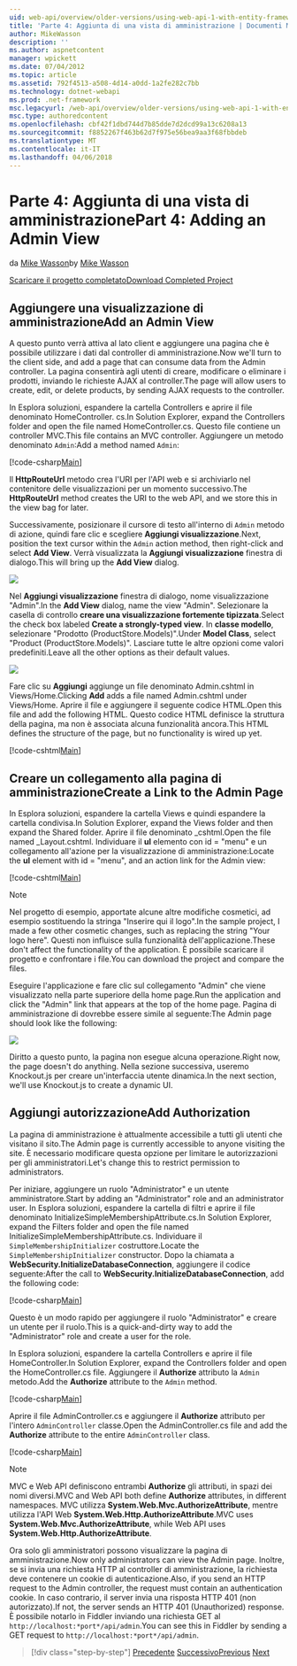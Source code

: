 ```yaml
---
uid: web-api/overview/older-versions/using-web-api-1-with-entity-framework-5/using-web-api-with-entity-framework-part-4
title: 'Parte 4: Aggiunta di una vista di amministrazione | Documenti Microsoft'
author: MikeWasson
description: ''
ms.author: aspnetcontent
manager: wpickett
ms.date: 07/04/2012
ms.topic: article
ms.assetid: 792f4513-a508-4d14-a0dd-1a2fe282c7bb
ms.technology: dotnet-webapi
ms.prod: .net-framework
msc.legacyurl: /web-api/overview/older-versions/using-web-api-1-with-entity-framework-5/using-web-api-with-entity-framework-part-4
msc.type: authoredcontent
ms.openlocfilehash: cbf42f1dbd744d7b85dde7d2dcd99a13c6208a13
ms.sourcegitcommit: f8852267f463b62d7f975e56bea9aa3f68fbbdeb
ms.translationtype: MT
ms.contentlocale: it-IT
ms.lasthandoff: 04/06/2018
---
```

<a name="part-4-adding-an-admin-view"></a><span data-ttu-id="6e95c-102">Parte 4: Aggiunta di una vista di amministrazione</span><span class="sxs-lookup"><span data-stu-id="6e95c-102">Part 4: Adding an Admin View</span></span>
====================
<span data-ttu-id="6e95c-103">da [Mike Wasson](https://github.com/MikeWasson)</span><span class="sxs-lookup"><span data-stu-id="6e95c-103">by [Mike Wasson](https://github.com/MikeWasson)</span></span>

[<span data-ttu-id="6e95c-104">Scaricare il progetto completato</span><span class="sxs-lookup"><span data-stu-id="6e95c-104">Download Completed Project</span></span>](http://code.msdn.microsoft.com/ASP-NET-Web-API-with-afa30545)

## <a name="add-an-admin-view"></a><span data-ttu-id="6e95c-105">Aggiungere una visualizzazione di amministrazione</span><span class="sxs-lookup"><span data-stu-id="6e95c-105">Add an Admin View</span></span>

<span data-ttu-id="6e95c-106">A questo punto verrà attiva al lato client e aggiungere una pagina che è possibile utilizzare i dati dal controller di amministrazione.</span><span class="sxs-lookup"><span data-stu-id="6e95c-106">Now we'll turn to the client side, and add a page that can consume data from the Admin controller.</span></span> <span data-ttu-id="6e95c-107">La pagina consentirà agli utenti di creare, modificare o eliminare i prodotti, inviando le richieste AJAX al controller.</span><span class="sxs-lookup"><span data-stu-id="6e95c-107">The page will allow users to create, edit, or delete products, by sending AJAX requests to the controller.</span></span>

<span data-ttu-id="6e95c-108">In Esplora soluzioni, espandere la cartella Controllers e aprire il file denominato HomeController. cs.</span><span class="sxs-lookup"><span data-stu-id="6e95c-108">In Solution Explorer, expand the Controllers folder and open the file named HomeController.cs.</span></span> <span data-ttu-id="6e95c-109">Questo file contiene un controller MVC.</span><span class="sxs-lookup"><span data-stu-id="6e95c-109">This file contains an MVC controller.</span></span> <span data-ttu-id="6e95c-110">Aggiungere un metodo denominato `Admin`:</span><span class="sxs-lookup"><span data-stu-id="6e95c-110">Add a method named `Admin`:</span></span>

[!code-csharp[Main](using-web-api-with-entity-framework-part-4/samples/sample1.cs)]

<span data-ttu-id="6e95c-111">Il **HttpRouteUrl** metodo crea l'URI per l'API web e si archiviarlo nel contenitore delle visualizzazioni per un momento successivo.</span><span class="sxs-lookup"><span data-stu-id="6e95c-111">The **HttpRouteUrl** method creates the URI to the web API, and we store this in the view bag for later.</span></span>

<span data-ttu-id="6e95c-112">Successivamente, posizionare il cursore di testo all'interno di `Admin` metodo di azione, quindi fare clic e scegliere **Aggiungi visualizzazione**.</span><span class="sxs-lookup"><span data-stu-id="6e95c-112">Next, position the text cursor within the `Admin` action method, then right-click and select **Add View**.</span></span> <span data-ttu-id="6e95c-113">Verrà visualizzata la **Aggiungi visualizzazione** finestra di dialogo.</span><span class="sxs-lookup"><span data-stu-id="6e95c-113">This will bring up the **Add View** dialog.</span></span>

![](using-web-api-with-entity-framework-part-4/_static/image1.png)

<span data-ttu-id="6e95c-114">Nel **Aggiungi visualizzazione** finestra di dialogo, nome visualizzazione "Admin".</span><span class="sxs-lookup"><span data-stu-id="6e95c-114">In the **Add View** dialog, name the view "Admin".</span></span> <span data-ttu-id="6e95c-115">Selezionare la casella di controllo **creare una visualizzazione fortemente tipizzata**.</span><span class="sxs-lookup"><span data-stu-id="6e95c-115">Select the check box labeled **Create a strongly-typed view**.</span></span> <span data-ttu-id="6e95c-116">In **classe modello**, selezionare "Prodotto (ProductStore.Models)".</span><span class="sxs-lookup"><span data-stu-id="6e95c-116">Under **Model Class**, select "Product (ProductStore.Models)".</span></span> <span data-ttu-id="6e95c-117">Lasciare tutte le altre opzioni come valori predefiniti.</span><span class="sxs-lookup"><span data-stu-id="6e95c-117">Leave all the other options as their default values.</span></span>

![](using-web-api-with-entity-framework-part-4/_static/image2.png)

<span data-ttu-id="6e95c-118">Fare clic su **Aggiungi** aggiunge un file denominato Admin.cshtml in Views/Home.</span><span class="sxs-lookup"><span data-stu-id="6e95c-118">Clicking **Add** adds a file named Admin.cshtml under Views/Home.</span></span> <span data-ttu-id="6e95c-119">Aprire il file e aggiungere il seguente codice HTML.</span><span class="sxs-lookup"><span data-stu-id="6e95c-119">Open this file and add the following HTML.</span></span> <span data-ttu-id="6e95c-120">Questo codice HTML definisce la struttura della pagina, ma non è associata alcuna funzionalità ancora.</span><span class="sxs-lookup"><span data-stu-id="6e95c-120">This HTML defines the structure of the page, but no functionality is wired up yet.</span></span>

[!code-cshtml[Main](using-web-api-with-entity-framework-part-4/samples/sample2.cshtml)]

## <a name="create-a-link-to-the-admin-page"></a><span data-ttu-id="6e95c-121">Creare un collegamento alla pagina di amministrazione</span><span class="sxs-lookup"><span data-stu-id="6e95c-121">Create a Link to the Admin Page</span></span>

<span data-ttu-id="6e95c-122">In Esplora soluzioni, espandere la cartella Views e quindi espandere la cartella condivisa.</span><span class="sxs-lookup"><span data-stu-id="6e95c-122">In Solution Explorer, expand the Views folder and then expand the Shared folder.</span></span> <span data-ttu-id="6e95c-123">Aprire il file denominato \_cshtml.</span><span class="sxs-lookup"><span data-stu-id="6e95c-123">Open the file named \_Layout.cshtml.</span></span> <span data-ttu-id="6e95c-124">Individuare il **ul** elemento con id = "menu" e un collegamento all'azione per la visualizzazione di amministrazione:</span><span class="sxs-lookup"><span data-stu-id="6e95c-124">Locate the **ul** element with id = "menu", and an action link for the Admin view:</span></span>

[!code-cshtml[Main](using-web-api-with-entity-framework-part-4/samples/sample3.cshtml)]

> [!NOTE]
> <span data-ttu-id="6e95c-125">Nel progetto di esempio, apportate alcune altre modifiche cosmetici, ad esempio sostituendo la stringa "Inserire qui il logo".</span><span class="sxs-lookup"><span data-stu-id="6e95c-125">In the sample project, I made a few other cosmetic changes, such as replacing the string "Your logo here".</span></span> <span data-ttu-id="6e95c-126">Questi non influisce sulla funzionalità dell'applicazione.</span><span class="sxs-lookup"><span data-stu-id="6e95c-126">These don't affect the functionality of the application.</span></span> <span data-ttu-id="6e95c-127">È possibile scaricare il progetto e confrontare i file.</span><span class="sxs-lookup"><span data-stu-id="6e95c-127">You can download the project and compare the files.</span></span>


<span data-ttu-id="6e95c-128">Eseguire l'applicazione e fare clic sul collegamento "Admin" che viene visualizzato nella parte superiore della home page.</span><span class="sxs-lookup"><span data-stu-id="6e95c-128">Run the application and click the "Admin" link that appears at the top of the home page.</span></span> <span data-ttu-id="6e95c-129">Pagina di amministrazione di dovrebbe essere simile al seguente:</span><span class="sxs-lookup"><span data-stu-id="6e95c-129">The Admin page should look like the following:</span></span>

![](using-web-api-with-entity-framework-part-4/_static/image3.png)

<span data-ttu-id="6e95c-130">Diritto a questo punto, la pagina non esegue alcuna operazione.</span><span class="sxs-lookup"><span data-stu-id="6e95c-130">Right now, the page doesn't do anything.</span></span> <span data-ttu-id="6e95c-131">Nella sezione successiva, useremo Knockout.js per creare un'interfaccia utente dinamica.</span><span class="sxs-lookup"><span data-stu-id="6e95c-131">In the next section, we'll use Knockout.js to create a dynamic UI.</span></span>

## <a name="add-authorization"></a><span data-ttu-id="6e95c-132">Aggiungi autorizzazione</span><span class="sxs-lookup"><span data-stu-id="6e95c-132">Add Authorization</span></span>

<span data-ttu-id="6e95c-133">La pagina di amministrazione è attualmente accessibile a tutti gli utenti che visitano il sito.</span><span class="sxs-lookup"><span data-stu-id="6e95c-133">The Admin page is currently accessible to anyone visiting the site.</span></span> <span data-ttu-id="6e95c-134">È necessario modificare questa opzione per limitare le autorizzazioni per gli amministratori.</span><span class="sxs-lookup"><span data-stu-id="6e95c-134">Let's change this to restrict permission to administrators.</span></span>

<span data-ttu-id="6e95c-135">Per iniziare, aggiungere un ruolo "Administrator" e un utente amministratore.</span><span class="sxs-lookup"><span data-stu-id="6e95c-135">Start by adding an "Administrator" role and an administrator user.</span></span> <span data-ttu-id="6e95c-136">In Esplora soluzioni, espandere la cartella di filtri e aprire il file denominato InitializeSimpleMembershipAttribute.cs.</span><span class="sxs-lookup"><span data-stu-id="6e95c-136">In Solution Explorer, expand the Filters folder and open the file named InitializeSimpleMembershipAttribute.cs.</span></span> <span data-ttu-id="6e95c-137">Individuare il `SimpleMembershipInitializer` costruttore.</span><span class="sxs-lookup"><span data-stu-id="6e95c-137">Locate the `SimpleMembershipInitializer` constructor.</span></span> <span data-ttu-id="6e95c-138">Dopo la chiamata a **WebSecurity.InitializeDatabaseConnection**, aggiungere il codice seguente:</span><span class="sxs-lookup"><span data-stu-id="6e95c-138">After the call to **WebSecurity.InitializeDatabaseConnection**, add the following code:</span></span>

[!code-csharp[Main](using-web-api-with-entity-framework-part-4/samples/sample4.cs)]

<span data-ttu-id="6e95c-139">Questo è un modo rapido per aggiungere il ruolo "Administrator" e creare un utente per il ruolo.</span><span class="sxs-lookup"><span data-stu-id="6e95c-139">This is a quick-and-dirty way to add the "Administrator" role and create a user for the role.</span></span>

<span data-ttu-id="6e95c-140">In Esplora soluzioni, espandere la cartella Controllers e aprire il file HomeController.</span><span class="sxs-lookup"><span data-stu-id="6e95c-140">In Solution Explorer, expand the Controllers folder and open the HomeController.cs file.</span></span> <span data-ttu-id="6e95c-141">Aggiungere il **Authorize** attributo la `Admin` metodo.</span><span class="sxs-lookup"><span data-stu-id="6e95c-141">Add the **Authorize** attribute to the `Admin` method.</span></span>

[!code-csharp[Main](using-web-api-with-entity-framework-part-4/samples/sample5.cs)]

<span data-ttu-id="6e95c-142">Aprire il file AdminController.cs e aggiungere il **Authorize** attributo per l'intero `AdminController` classe.</span><span class="sxs-lookup"><span data-stu-id="6e95c-142">Open the AdminController.cs file and add the **Authorize** attribute to the entire `AdminController` class.</span></span>

[!code-csharp[Main](using-web-api-with-entity-framework-part-4/samples/sample6.cs)]

> [!NOTE]
> <span data-ttu-id="6e95c-143">MVC e Web API definiscono entrambi **Authorize** gli attributi, in spazi dei nomi diversi.</span><span class="sxs-lookup"><span data-stu-id="6e95c-143">MVC and Web API both define **Authorize** attributes, in different namespaces.</span></span> <span data-ttu-id="6e95c-144">MVC utilizza **System.Web.Mvc.AuthorizeAttribute**, mentre utilizza l'API Web **System.Web.Http.AuthorizeAttribute**.</span><span class="sxs-lookup"><span data-stu-id="6e95c-144">MVC uses **System.Web.Mvc.AuthorizeAttribute**, while Web API uses **System.Web.Http.AuthorizeAttribute**.</span></span>


<span data-ttu-id="6e95c-145">Ora solo gli amministratori possono visualizzare la pagina di amministrazione.</span><span class="sxs-lookup"><span data-stu-id="6e95c-145">Now only administrators can view the Admin page.</span></span> <span data-ttu-id="6e95c-146">Inoltre, se si invia una richiesta HTTP al controller di amministrazione, la richiesta deve contenere un cookie di autenticazione.</span><span class="sxs-lookup"><span data-stu-id="6e95c-146">Also, if you send an HTTP request to the Admin controller, the request must contain an authentication cookie.</span></span> <span data-ttu-id="6e95c-147">In caso contrario, il server invia una risposta HTTP 401 (non autorizzato).</span><span class="sxs-lookup"><span data-stu-id="6e95c-147">If not, the server sends an HTTP 401 (Unauthorized) response.</span></span> <span data-ttu-id="6e95c-148">È possibile notarlo in Fiddler inviando una richiesta GET al `http://localhost:*port*/api/admin`.</span><span class="sxs-lookup"><span data-stu-id="6e95c-148">You can see this in Fiddler by sending a GET request to `http://localhost:*port*/api/admin`.</span></span>

> [!div class="step-by-step"]
> <span data-ttu-id="6e95c-149">[Precedente](using-web-api-with-entity-framework-part-3.md)
> [Successivo](using-web-api-with-entity-framework-part-5.md)</span><span class="sxs-lookup"><span data-stu-id="6e95c-149">[Previous](using-web-api-with-entity-framework-part-3.md)
[Next](using-web-api-with-entity-framework-part-5.md)</span></span>
